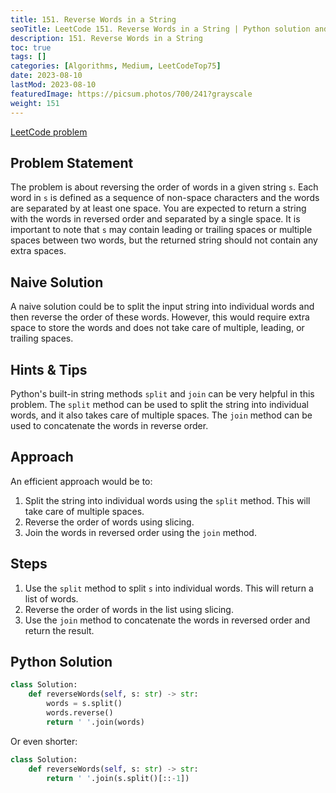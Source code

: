 ```yaml
---
title: 151. Reverse Words in a String
seoTitle: LeetCode 151. Reverse Words in a String | Python solution and explanation
description: 151. Reverse Words in a String
toc: true
tags: []
categories: [Algorithms, Medium, LeetCodeTop75]
date: 2023-08-10
lastMod: 2023-08-10
featuredImage: https://picsum.photos/700/241?grayscale
weight: 151
---
```


[LeetCode problem](https://leetcode.com/problems/reverse-words-in-a-string/)

## Problem Statement

The problem is about reversing the order of words in a given string `s`. Each word in `s` is defined as a sequence of non-space characters and the words are separated by at least one space. You are expected to return a string with the words in reversed order and separated by a single space. It is important to note that `s` may contain leading or trailing spaces or multiple spaces between two words, but the returned string should not contain any extra spaces.

## Naive Solution

A naive solution could be to split the input string into individual words and then reverse the order of these words. However, this would require extra space to store the words and does not take care of multiple, leading, or trailing spaces.

## Hints & Tips

Python's built-in string methods `split` and `join` can be very helpful in this problem. The `split` method can be used to split the string into individual words, and it also takes care of multiple spaces. The `join` method can be used to concatenate the words in reverse order.

## Approach

An efficient approach would be to:

1. Split the string into individual words using the `split` method. This will take care of multiple spaces.
2. Reverse the order of words using slicing.
3. Join the words in reversed order using the `join` method.

## Steps

1. Use the `split` method to split `s` into individual words. This will return a list of words.
2. Reverse the order of words in the list using slicing.
3. Use the `join` method to concatenate the words in reversed order and return the result.

## Python Solution

```python
class Solution:
    def reverseWords(self, s: str) -> str:
        words = s.split()
        words.reverse()
        return ' '.join(words)
```

Or even shorter:

```python
class Solution:
    def reverseWords(self, s: str) -> str:
        return ' '.join(s.split()[::-1])
```
